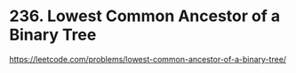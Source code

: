 # 236. Lowest Common Ancestor of a Binary Tree

https://leetcode.com/problems/lowest-common-ancestor-of-a-binary-tree/
